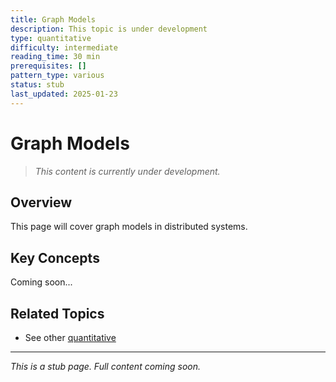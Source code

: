```yaml
---
title: Graph Models
description: This topic is under development
type: quantitative
difficulty: intermediate
reading_time: 30 min
prerequisites: []
pattern_type: various
status: stub
last_updated: 2025-01-23
---
```



# Graph Models

> *This content is currently under development.*

## Overview

This page will cover graph models in distributed systems.

## Key Concepts

Coming soon...

## Related Topics

- See other [quantitative](../../index.md)

---

*This is a stub page. Full content coming soon.*
